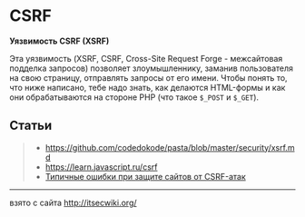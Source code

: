 # CSRF
__Уязвимость CSRF (XSRF)__

Эта уязвимость (XSRF, CSRF, Cross-Site Request Forge - межсайтовая подделка запросов) позволяет злоумышленнику, заманив пользователя на свою страницу, отправлять запросы от его имени. Чтобы понять то, что ниже написано, тебе надо знать, как делаются HTML-формы и как они обрабатываются на стороне PHP (что такое `$_POST` и `$_GET`).

## Статьи
> * https://github.com/codedokode/pasta/blob/master/security/xsrf.md
> * https://learn.javascript.ru/csrf
> * [Типичные ошибки при защите сайтов от CSRF-атак](habrahabr.ru/post/235247/)


----
взято с сайта http://itsecwiki.org/